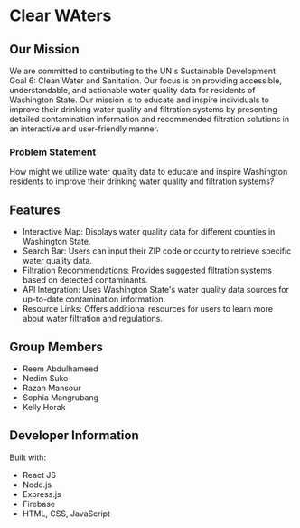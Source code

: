 # Clear WAters
## Our Mission
We are committed to contributing to the UN's Sustainable Development Goal 6: Clean Water and Sanitation. Our focus is on providing accessible, understandable, and actionable water quality data for residents of Washington State. Our mission is to educate and inspire individuals to improve their drinking water quality and filtration systems by presenting detailed contamination information and recommended filtration solutions in an interactive and user-friendly manner.
### Problem Statement
How might we utilize water quality data to educate and inspire Washington residents to improve their drinking water quality and filtration systems?
## Features
- Interactive Map: Displays water quality data for different counties in Washington State.
- Search Bar: Users can input their ZIP code or county to retrieve specific water quality data.
- Filtration Recommendations: Provides suggested filtration systems based on detected contaminants.
- API Integration: Uses Washington State's water quality data sources for up-to-date contamination information.
- Resource Links: Offers additional resources for users to learn more about water filtration and regulations.
## Group Members
- Reem Abdulhameed
- Nedim Suko
- Razan Mansour
- Sophia Mangrubang
- Kelly Horak
## Developer Information
Built with:
- React JS
- Node.js
- Express.js
- Firebase
- HTML, CSS, JavaScript
